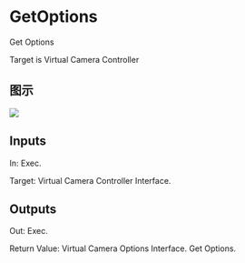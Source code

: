 # GetOptions

Get Options

Target is Virtual Camera Controller

## 图示

![]($-20221218-21261768.png)

## Inputs

In: Exec.

Target: Virtual Camera Controller Interface.  

## Outputs

Out: Exec.

Return Value: Virtual Camera Options Interface. Get Options.

